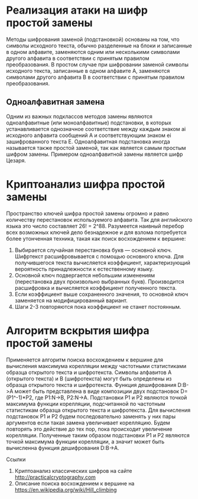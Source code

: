 ﻿# Реализация атаки на шифр простой замены
Методы шифрования заменой (подстановкой) основаны на том, что символы исходного текста, обычно разделенные на блоки и записанные в одном алфавите, заменяются одним или несколькими символами другого алфавита в соответствии с принятым правилом преобразования.
В простом случае при шифровании заменой символы исходного текста, записанные в одном алфавите A, заменяются символами другого алфавита B в соответствии с принятым правилом преобразования.

## Одноалфавитная замена
Одним из важных подклассов методов замены являются одноалфавитные (или моноалфавитные) подстановки, в которых устанавливается однозначное соответствие между каждым знаком ai исходного алфавита сообщений A и соответствующим знаком ei зашифрованного текста E. Одноалфавитная подстановка иногда называется также простой заменой, так как является самым простым шифром замены.
Примером одноалфавитной замены является шифр Цезаря.

# Криптоанализ шифра простой замены
Пространство ключей шифра простой замены огромно и равно количеству перестановок используемого алфавита. Так для английского языка это число составляет 26! = 2^88. Разумеется наивный перебор всех возможных ключей дело безнадежное и для взлома потребуется более утонченная техника, такая как поиск восхождением к вершине:
1. Выбирается случайная перестановка букв — основной ключ. Шифртекст расшифровывается с помощью основного ключа. Для получившегося текста вычисляется коэффициент, характеризующий вероятность принадлежности к естественному языку.
2. Основной ключ подвергается небольшим изменениям (перестановка двух произвольно выбранных букв). Производится расшифровка и вычисляется коэффициент полученного текста.
3. Если коэффициент выше сохраненного значения, то основной ключ заменяется на модифицированный вариант.
4. Шаги 2-3 повторяются пока коэффициент не станет постоянным.

# Алгоритм вскрытия шифра простой замены
Применяется алгоритм поиска восхождением к вершине для вычисления максимума корелляции между частотными статистиками образца открытого текста и шифротекста.
Символы алфавитов A (открытого текста) и B (шифротекста) могут быть определены из образца открытого текста и шифротекста.
Функция дешифрования D:B->A может быть представлена в виде композиции двух подстановок D=(P1^-1)*P2, где P1:N->B, P2:N->A.
Подстановки P1 и P2 являются точкой максимума функции корелляции, подсчитанной по частотным статистикам образца открытого текста и шифротекста.
Для вычисления подстановок P1 и P2 будем последовательно заменять у них пары аргументов если такая замена увеличивает корелляцию.
Будем повторять это действие до тех пор, пока происходит увеличение корелляции.
Полученные таким образом подстановки P1 и P2 являются точкой максимума функции корелляции, а значит может быть вычисленна функция дешифрования D:B->A.

Ссылки

1. Криптоанализ классических шифров на сайте http://practicalcryptography.com
2. Описание поиска восхождением к вершине на https://en.wikipedia.org/wiki/Hill_climbing
